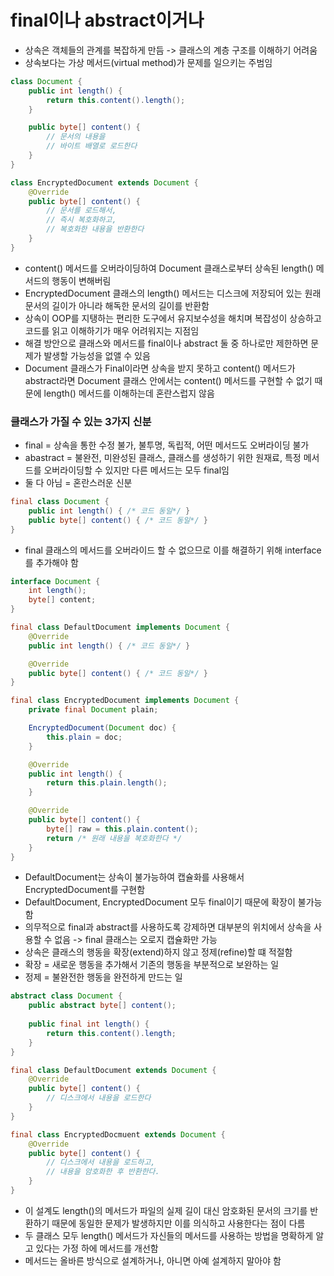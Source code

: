 # final이나 abstract이거나
- 상속은 객체들의 관계를 복잡하게 만듬 -> 클래스의 계층 구조를 이해하기 어려움
- 상속보다는 가상 메서드(virtual method)가 문제를 일으키는 주범임

```java
class Document {
    public int length() {
        return this.content().length();
    }

    public byte[] content() {
        // 문서의 내용을
        // 바이트 배열로 로드한다
    }
}

class EncryptedDocument extends Document {
    @Override
    public byte[] content() {
        // 문서를 로드해서,
        // 즉시 복호화하고,
        // 복호화한 내용을 반환한다
    }
}
```

- content() 메서드를 오버라이딩하여 Document 클래스로부터 상속된 length() 메서드의 행동이 변해버림
- EncryptedDocument 클래스의 length() 메서드는 디스크에 저장되어 있는 원래 문서의 길이가 아니라 해독한 문서의 길이를 반환함
- 상속이 OOP를 지탱하는 편리한 도구에서 유지보수성을 해치며 복잡성이 상승하고 코드를 읽고 이해하기가 매우 어려워지는 지점임
- 해결 방안으로 클래스와 메서드를 final이나 abstract 둘 중 하나로만 제한하면 문제가 발생할 가능성을 없앨 수 있음
- Document 클래스가 Final이라면 상속을 받지 못하고 content() 메서드가 abstract라면 Document 클래스 안에서는 content() 메서드를 구현할 수 없기 때문에 length() 메서드를 이해하는데 혼란스럽지 않음

### 클래스가 가질 수 있는 3가지 신분
- final = 상속을 통한 수정 불가, 불투명, 독립적, 어떤 메서드도 오버라이딩 불가
- abastract = 불완전, 미완성된 클래스, 클래스를 생성하기 위한 원재료, 특정 메서드를 오버라이딩할 수 있지만 다른 메서드는 모두 final임
- 둘 다 아님 = 혼란스러운 신분

```java
final class Document {
    public int length() { /* 코드 동일*/ }
    public byte[] content() { /* 코드 동일*/ }
}
```

- final 클래스의 메서드를 오버라이드 할 수 없으므로 이를 해결하기 위해 interface를 추가해야 함

```java
interface Document {
    int length();
    byte[] content;
}

final class DefaultDocument implements Document {
    @Override
    public int length() { /* 코드 동일*/ }

    @Override
    public byte[] content() { /* 코드 동일*/ }
}

final class EncryptedDocument implements Document {
    private final Document plain;

    EncryptedDocument(Document doc) {
        this.plain = doc;
    }

    @Override
    public int length() { 
        return this.plain.length();
    }

    @Override
    public byte[] content() {
        byte[] raw = this.plain.content();
        return /* 원래 내용을 복호화한다 */
    }
}
```

- DefaultDocument는 상속이 불가능하여 캡슐화를 사용해서 EncryptedDocument를 구현함
- DefaultDocument, EncryptedDocument 모두 final이기 때문에 확장이 불가능함
- 의무적으로 final과 abstract를 사용하도록 강제하면 대부분의 위치에서 상속을 사용할 수 없음 -> final 클래스는 오로지 캡슐화만 가능
- 상속은 클래스의 행동을 확장(extend)하지 않고 정제(refine)할 떄 적절함
- 확장 = 새로운 행동을 추가해서 기존의 행동을 부분적으로 보완하는 일
- 정제 = 불완전한 행동을 완전하게 만드는 일

```java
abstract class Document {
    public abstract byte[] content();
    
    public final int length() {
        return this.content().length;
    }
}

final class DefaultDocument extends Document {
    @Override
    public byte[] content() {
        // 디스크에서 내용을 로드한다
    }
}

final class EncryptedDocmuent extends Document {
    @Override
    public byte[] content() {
        // 디스크에서 내용을 로드하고,
        // 내용을 암호화한 후 반환한다.
    }
}
```

- 이 설계도 length()의 메서드가 파일의 실제 길이 대신 암호화된 문서의 크기를 반환하기 때문에 동일한 문제가 발생하지만 이를 의식하고 사용한다는 점이 다름
- 두 클래스 모두 length() 메서드가 자신들의 메서드를 사용하는 방법을 명확하게 알고 있다는 가정 하에 메서드를 개선함
- 메서드는 올바른 방식으로 설계하거나, 아니면 아예 설계하지 말아야 함